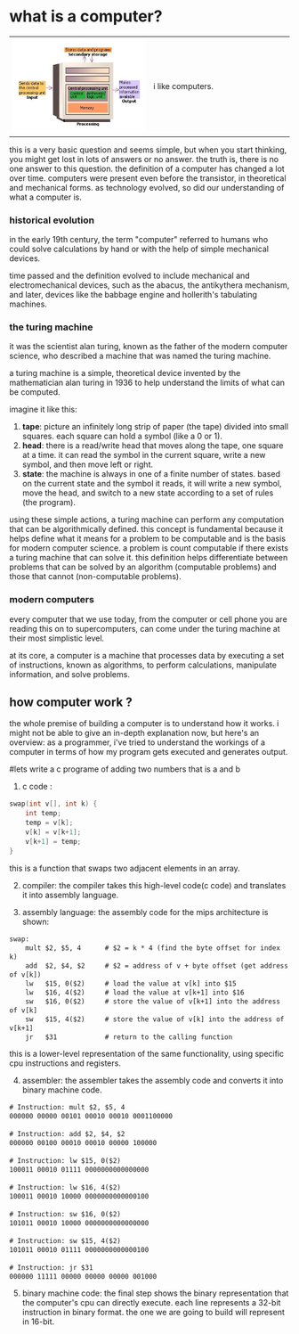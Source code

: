 # what is a computer?

<table>
  <tr>
    <td width="50%">
      <img src="../images/computer.jpg" alt="computer image">
    </td>
    <td width="50%">
      i like computers.
    </td>
  </tr>
</table>

this is a very basic question and seems simple, but when you start thinking, you might get lost in lots of answers or no answer.
the truth is, there is no one answer to this question. the definition of a computer has changed a lot over time. 
computers were present even before the transistor, in theoretical and mechanical forms. as technology evolved, so did our understanding of what a computer is.

### historical evolution

in the early 19th century, the term "computer" referred to humans who could solve calculations by hand or with the help of simple mechanical devices. 

time passed and the definition evolved to include mechanical and electromechanical devices, such as the abacus, the antikythera mechanism, and later, devices like the babbage engine and hollerith's tabulating machines.

### the turing machine

it was the scientist alan turing, known as the father of the modern computer science, who described a machine that was named the turing machine. 

a turing machine is a simple, theoretical device invented by the mathematician alan turing in 1936 to help understand the limits of what can be computed.

imagine it like this:

1. **tape**: picture an infinitely long strip of paper (the tape) divided into small squares. each square can hold a symbol (like a 0 or 1).
2. **head**: there is a read/write head that moves along the tape, one square at a time. it can read the symbol in the current square, write a new symbol, and then move left or right.
3. **state**: the machine is always in one of a finite number of states. based on the current state and the symbol it reads, it will write a new symbol, move the head, and switch to a new state according to a set of rules (the program).

using these simple actions, a turing machine can perform any computation that can be algorithmically defined. this concept is fundamental because it helps define what it means for a problem to be computable and is the basis for modern computer science.
a problem is count computable if there exists a turing machine that can solve it. 
this definition helps differentiate between problems that can be solved by an algorithm (computable problems) and those that cannot (non-computable problems).

### modern computers

every computer that we use today, from the computer or cell phone you are reading this on to supercomputers, can come under the turing machine at their most simplistic level.

at its core, a computer is a machine that processes data by executing a set of instructions, known as algorithms, to perform calculations, manipulate information, and solve problems.


## how computer work ?

the whole premise of building a computer is to understand how it works. i might not be able to give an in-depth explanation now, but here's an overview:
as a programmer, i've tried to understand the workings of a computer in terms of how my program gets executed and generates output.

#lets write a c programe of adding two numbers that is a and b 


1. c code :


```c
swap(int v[], int k) {
    int temp;
    temp = v[k];
    v[k] = v[k+1];
    v[k+1] = temp;
}
```

this is a function that swaps two adjacent elements in an array.

2. compiler:
the compiler takes this high-level code(c code) and translates it into assembly language.

3. assembly language:
the assembly code for the mips architecture is shown:

```assembly
swap:
    mult $2, $5, 4      # $2 = k * 4 (find the byte offset for index k)
    add  $2, $4, $2     # $2 = address of v + byte offset (get address of v[k])
    lw   $15, 0($2)     # load the value at v[k] into $15
    lw   $16, 4($2)     # load the value at v[k+1] into $16
    sw   $16, 0($2)     # store the value of v[k+1] into the address of v[k]
    sw   $15, 4($2)     # store the value of v[k] into the address of v[k+1]
    jr   $31            # return to the calling function
```

this is a lower-level representation of the same functionality, using specific cpu instructions and registers.

4. assembler:
the assembler takes the assembly code and converts it into binary machine code.

```binary
# Instruction: mult $2, $5, 4
000000 00000 00101 00010 00010 0001100000

# Instruction: add $2, $4, $2
000000 00100 00010 00010 00000 100000

# Instruction: lw $15, 0($2)
100011 00010 01111 0000000000000000

# Instruction: lw $16, 4($2)
100011 00010 10000 0000000000000100

# Instruction: sw $16, 0($2)
101011 00010 10000 0000000000000000

# Instruction: sw $15, 4($2)
101011 00010 01111 0000000000000100

# Instruction: jr $31
000000 11111 00000 00000 00000 001000
```

5. binary machine code:
the final step shows the binary representation that the computer's cpu can directly execute. each line represents a 32-bit instruction in binary format.
the one we are going to build will represent in 16-bit.

